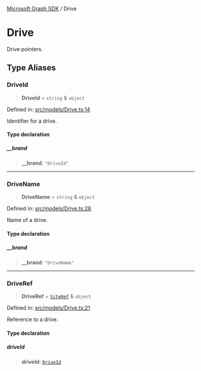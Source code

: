 [Microsoft Graph SDK](README.md) / Drive

# Drive

Drive pointers.

## Type Aliases

### DriveId

> **DriveId** = `string` & `object`

Defined in: [src/models/Drive.ts:14](https://github.com/Future-Secure-AI/microsoft-graph/blob/main/src/models/Drive.ts#L14)

Identifier for a drive.

#### Type declaration

##### \_\_brand

> **\_\_brand**: `"DriveId"`

***

### DriveName

> **DriveName** = `string` & `object`

Defined in: [src/models/Drive.ts:28](https://github.com/Future-Secure-AI/microsoft-graph/blob/main/src/models/Drive.ts#L28)

Name of a drive.

#### Type declaration

##### \_\_brand

> **\_\_brand**: `"DriveName"`

***

### DriveRef

> **DriveRef** = [`SiteRef`](Site-1.md#siteref) & `object`

Defined in: [src/models/Drive.ts:21](https://github.com/Future-Secure-AI/microsoft-graph/blob/main/src/models/Drive.ts#L21)

Reference to a drive.

#### Type declaration

##### driveId

> **driveId**: [`DriveId`](#driveid)
